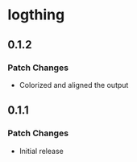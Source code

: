 # logthing

## 0.1.2

### Patch Changes

- Colorized and aligned the output

## 0.1.1

### Patch Changes

- Initial release
